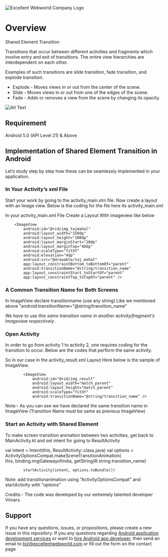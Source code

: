 ![Excellent Webworld Company Logo](https://eww-wp-new.s3.ap-south-1.amazonaws.com/wp-content/uploads/2021/10/21124036/Excellent-Webworld-logo-svg.jpg)

# Overview

Shared Element Transition 

Transitions that occur between different activities and  fragments which involve entry and exit of transitions. The entire view hierarchies are interdependent on each other. 

Examples of such transitions are slide transition, fade transition, and explode transition.

* Explode - Moves views in or out from the center of the scene.
* Slide - Moves views in or out from one of the edges of the scene.
* Fade - Adds or removes a view from the scene by changing its opacity.



![Alt Text](https://eww-wp-new.s3.ap-south-1.amazonaws.com/wp-content/uploads/2022/01/11124324/gif-04.gif)



## Requirement
Android 5.0 (API Level 21) & Above 

## Implementation of Shared Element Transition in Android
Let’s study step by step how these can be seamlessly implemented in your application. 

### In Your Activity’s xml File
Start your work by going to the activity_main.xlm file. Now create a layout with an Image view. Below is the coding for the file here its activity_main.xml

In your activity_main.xml File Create a Layout With imageview like below

        <ImageView
            android:id="@+id/img_tajmahal"
            android:layout_width="150dp"
            android:layout_height="100dp"
            android:layout_marginStart="20dp"
            android:layout_marginTop="40dp"
            android:scaleType="fitXY"
            android:elevation="4dp"
            android:src="@drawable/taj_mahal"
            app:layout_constraintBottom_toBottomOf="parent"
            android:transitionName="@string/transition_name"
            app:layout_constraintStart_toStartOf="parent"
            app:layout_constraintTop_toTopOf="parent" />


### A Common Transition Name for Both Screens

In ImageView declare  transitionname (use any string) Like we mentioned above "android:transitionName="@string/transition_name"

_We have to use this same transition name in another activity/fragment's Imageview respectively ._

### Open Activity 

In order to go from activity 1 to activity 2, one requires coding for the transition to occur. Below are the codes that perform the same activity.


So in our case in the activity_result.xml Layout Here below is the sample of ImageView.

            <ImageView
                android:id="@+id/img_result"
                android:layout_width="match_parent"
                android:layout_height="match_parent"
                android:scaleType="fitXY"
                android:transitionName="@string/transition_name" />



Note:- As you can see we have declared the same transition name in ImageView  (Transition Name must be same as previous ImageView)

### Start an Activity with Shared Element

To make screen transition animation between two activities,  get back to MainActivity.kt and set intent for going to ResultActivity

  
  
val intent = Intent(this, ResultActivity::class.java)
            val options = ActivityOptionsCompat.makeSceneTransitionAnimation(            
                this, binding.imgGatewayofindia, getString(R.string.transition_name)
           
            startActivity(intent, options.toBundle())

Note: add transitionanimation using "ActivityOptionsCompat" and startActivity with "options"

Credits:- The code was developed by our extremely talented developer Vimars.


## Support
If you have any questions, issues, or propositions, please create a new issue in this repository.
If you any questions regarding <a href="https://www.excellentwebworld.com/android-application-development-services/?utm_source=github&utm_campaign=iphone-app-development">Android application development services</a> or want to <a href="https://www.excellentwebworld.com/hire-android-app-developers/?utm_source=github&utm_campaign=hire+android-developers">hire Android app developer</a>, then send an email to biz@excellentwebworld.com or fill out the form on the contact page
